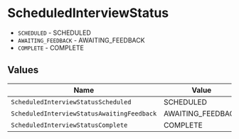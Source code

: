 # ScheduledInterviewStatus

* `SCHEDULED` - SCHEDULED
* `AWAITING_FEEDBACK` - AWAITING_FEEDBACK
* `COMPLETE` - COMPLETE


## Values

| Name                                       | Value                                      |
| ------------------------------------------ | ------------------------------------------ |
| `ScheduledInterviewStatusScheduled`        | SCHEDULED                                  |
| `ScheduledInterviewStatusAwaitingFeedback` | AWAITING_FEEDBACK                          |
| `ScheduledInterviewStatusComplete`         | COMPLETE                                   |